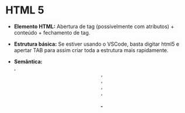 # HTML 5

- **Elemento HTML:** Abertura de tag (possivelmente com atributos) + conteúdo + fechamento de tag.

- **Estrutura básica:** Se estiver usando o VSCode, basta digitar html5 e apertar TAB para assim criar toda a estrutura mais rapidamente. 

<!DOCTYPE html>
<html>
    <head>
        <meta>
        <title></title>
    </head>
    <body>
    </body>
</html>

- **Semântica:** <section>, <header>, <article>, <aside>, <footer>, <h1>-<h6>